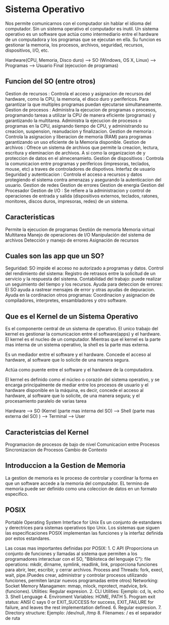 # Sistema Operativo

Nos permite comunicarnos con el computador sin hablar el idioma del computador. Sin un sistema operativo el computador es inutil.
Un sistema operativo es un software que actúa como intermediario entre el hardware de un computadora y los programas que se ejecutan en ella.
Su funcion es gestionar la memoria, los procesos, archivos, seguridad, recursos, dispositivos, I/O, etc.

Hardware(CPU, Memoria, Disco duro) --> SO (Windows, OS X, Linux) --> Programas --> Usuario Final (ejecucion de programas)

## Funcion del SO (entre otros)

Gestion de recursos        : Controla el acceso y asignacion de recursos del hardware, como la CPU, la memoria, el disco duro y perifericos.
                             Para garantizar la que multiples programas puedan ejecutarse simultaneamente.
Gestion de procesos        : Administra la ejecucion de programas o procesos, programando tareas a utilizar la CPU de manera eficiente
(programas)                  y garantizando la multitarea. 
                             Administra la ejecucion de procesos o programas en la CPU, asignando tiempo de CPU, y administrando su creacion,
                             suspension, reanudacion y finalizacion.
Gestion de memoria         : Controla la asignacion y liberacion de memoria (RAM) para programas garantizando un uso eficiente de la Memoria
                             disponible.
Gestion de archivos        : Ofrece un sistema de archivos que permite la creacion, lectura, escritura y eleminacion de archivos. A si como la 
                             organizacion de y proteccion de datos en el almecenamieto.
Gestion de dispositivos    : Controla la comunicacion entre programas y perifericos (impresoras, teclados, mouse, etc) a traves de controladores 
                             de dispotivos.
Interfaz de usuario  
Seguridad y autenticacion  : Controla el acceso a recursos y datos protegiendo el sistema contra amenazas y asegurando la autenticacion del usuario.
Gestion de redes
Gestion de errores
Gestion de energia
Gestion del Procesador
Gestion de I/O             : Se refiere a la administracion y control de operaciones de entrada y salida (dispositivos externos, teclados, ratones, monitores,
                             discos duros, impresoras, redes) de un sistema.
## Caracteristicas 

Permite la ejecucion de programas
Gestión de memoria Memoria virtual Multitarea
Manejo de operaciones de I/O
Manipulación del sistema de archivos
Detección y manejo de errores
Asignación de recursos

## Cuales son las app que un SO?

Seguridad: SO impide el acceso no autorizado a programas y datos.
Control del rendimiento del sistema: Registro de retrasos entre la solicitud de un servicio y la respuesta del sistema. 
Contabilidad del trabajo: puede realizar un seguimiento del tiempo y los recursos.
Ayuda para deteccion de errores: El SO ayuda a rastrear mensajes de error y otras ayudas de depuracion.
Ayuda en la cordinacion otros programas: Coordinacion y asignacion de compiladores, interpretes, ensambladores y otro software. 

## Que es el Kernel de un Sistema Operativo

Es el componente central de un sistema de operativo. El unico trabajo del kernel es gestionar la comunicacion entre el software(apps) y el hardware. El kernel es el 
nucleo de un computador. Mientras que el kernel es la parte mas interna de un sistema operativo, la shell es la parte mas externa.

Es un mediador entre el software y el hardware. Concede el acceso al hardware, al software que lo solicite de una manera segura.

Actúa como puente entre el software y el hardware de la computadora.

El kernel es definido como el núcleo o corazón del sistema operativo, y se encarga principalmente de mediar entre los procesos de usuario y el 
hardware disponible en la máquina, es decir, concede el acceso al hardware, al software que lo solicite, de una manera segura; y el procesamiento paralelo de varias tarea

Hardware --> SO (Kernel (parte mas interna del SO) --> Shell (parte mas externa del SO) ) --> Terminal --> User

## Caracteristcias del Kernel

Programacion de procesos de bajo de nivel
Comunicacion entre Procesos
Sincronizacion de Procesos
Cambio de Contexto


## Introduccion a la Gestion de Memoria

La gestion de memoria es le proceso de controlar y coordinar la forma en que un software accede a la memoria del computador.
EL termino de memoria puede ser definido como una coleccion de datos en un formato especifico.

## POSIX
Portable Operating System Interface for Unix
Es un conjunto de estandares y derectrices para sistemas operativos tipo Unix. 
Los sistemas que siguen las especificaciones POSIX implementan las funciones y la interfaz definida por estos estandares.

Las cosas mas importantes definidas por POSIX:
    1. C API (Proporciona un conjunto de funciones y llamadas al sistema que permiten  a los programadores interactuar con el SO, "Biblioteca del lenguaje C"):
        file operations: mkdir, dirname, symlink, readlink, link, proporciona funciones para abrir, leer, escribir, y cerrar archivos.
        Process and Threads: fork, execl, wait, pipe.(Puedes crear, administrar y controlar procesos utilizando funciones, permiten lanzar nuevos programadas
                             entre otros)
        Networking: Socket
        Memory Managamen: mmap, mlock, mprotect, madvice, brk. (funciones).
        Utilities:  Regular expresion.
    2. CLI Utilities:
        Ejemplo: cd, ls, echo                
    3. Shell Lenguage
    4. Enviroment Variables: HOME, PATH
    5. Program exit status: ANSI C says 0 or EXIT_SUCCESS for success, EXIT_FAILURE for failure, and leaves the rest implementation defined.
    6. Regular expresion.
    7. Directory structure: Ejemplo: /dev/null, /tmp
    8. Filenames: / es el separador de ruta

